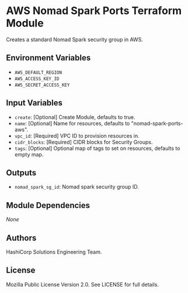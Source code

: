 # AWS Nomad Spark Ports Terraform Module

Creates a standard Nomad Spark security group in AWS.

## Environment Variables

- `AWS_DEFAULT_REGION`
- `AWS_ACCESS_KEY_ID`
- `AWS_SECRET_ACCESS_KEY`

## Input Variables

- `create`: [Optional] Create Module, defaults to true.
- `name`: [Optional] Name for resources, defaults to "nomad-spark-ports-aws".
- `vpc_id`: [Required] VPC ID to provision resources in.
- `cidr_blocks`: [Required] CIDR blocks for Security Groups.
- `tags`: [Optional] Optional map of tags to set on resources, defaults to empty map.

## Outputs

- `nomad_spark_sg_id`: Nomad spark security group ID.

## Module Dependencies

_None_

## Authors

HashiCorp Solutions Engineering Team.

## License

Mozilla Public License Version 2.0. See LICENSE for full details.
